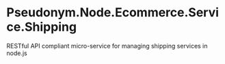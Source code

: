 # Pseudonym.Node.Ecommerce.Service.Shipping
RESTful API compliant micro-service for managing shipping services in node.js
